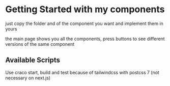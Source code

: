 # Getting Started with my components

just copy the folder and of the component you want and implement them in yours

the main page shows you all the components, press buttons to see different versions of the same component

## Available Scripts

Use craco start, build and test because of tailwindcss with postcss 7 (not necessary on next.js)
